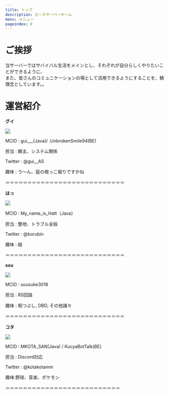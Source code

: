 ```yaml
---
title: トップ
description: エースサーバーホーム
menu: メニュー
pageindex: 0
---
```

# ご挨拶

当サーバーではサバイバル生活をメインとし、それぞれが自分らしくやりたいことができるように、\
また、皆さんのコミュニケーションの場として活用できるようにすることを、鯖理念としています。。

# 運営紹介

**グイ**

![](/img/image0.png)

MCID : gui___(Java)/ .UnbrokenSmile94(BE)

担当 : 鯖主、システム関係

Twitter : @gui__AS

趣味 : う～ん、庭の根っこ堀りですかね

＝＝＝＝＝＝＝＝＝＝＝＝＝＝＝＝＝＝＝＝＝＝＝＝＝＝＝

**はっ**

![](/img/2021-06-25_20.10.53.png)

MCID : My_name_is_Hatt（Java）


担当 : 整地、トラブル全般



Twitter : @borubin


趣味 : 絵

＝＝＝＝＝＝＝＝＝＝＝＝＝＝＝＝＝＝＝＝＝＝＝＝＝＝＝

**sou**

![](/img/スクリーンショット-2021-06-26-101349.png)


MCID : sousuke3018


担当 : RS回路


趣味 : 暇つぶし, DBD, その他諸々

＝＝＝＝＝＝＝＝＝＝＝＝＝＝＝＝＝＝＝＝＝＝＝＝＝＝＝

**コタ**

![](/img/image0.jpg)

MCID : MKOTA_SAN(Java) / KucyaBotTalk(BE)

担当 : Discord対応

Twitter : @kotakotamm

趣味:野球、音楽、ポケモン

＝＝＝＝＝＝＝＝＝＝＝＝＝＝＝＝＝＝＝＝＝＝＝＝＝＝

